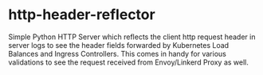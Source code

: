 # http-header-reflector
Simple Python HTTP Server which reflects the client http request header in server logs to see the header fields forwarded by Kubernetes Load Balances and Ingress Controllers. This comes in handy for various validations to see the request received from Envoy/Linkerd Proxy as well.
